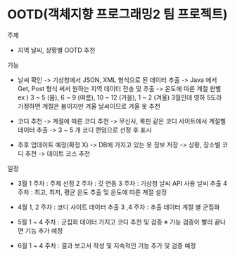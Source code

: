 # OOTD(객체지향 프로그래밍2 팀 프로젝트)

주제
  - 지역 날씨, 상황별 OOTD 추천

기능
  - 날씨 확인
    -> 기상청에서 JSON, XML 형식으로 된 데이터 추출
    -> Java 에서 Get, Post 형식 써서 원하는 지역 데이터 전송 및 추출
    -> 온도에 따른 계절 판별
    ex )
      3 ~ 5 (봄), 6 ~ 9 (여름), 10 ~ 12 (가을), 1 ~ 2 (겨울)
      3월인데 영하 5도라 가정하면 계절은 봄이지만 겨울 날씨이므로 겨울 옷 추천

  - 코디 추천
    -> 계절에 따른 코디 추천
    -> 무신사, 룩핀 같은 코디 사이트에서 계절별 데이터 추출
    -> 3 ~ 5 개 코디 랜덤으로 선정 후 표시

  - 추후 업데이트 예정(확정 X)
    -> DB에 가지고 있는 옷 정보 저장
    -> 상황, 장소별 코디 추천
    -> 데이트 코스 추천

일정
  - 3월 
    1 주차 : 주제 선정
    2 주차 : 깃 연동
    3 주차 : 기상청 날씨 API 사용 날씨 추출
    4 주차 : 최고, 최저, 평균 온도 추출 및 온도에 따른 계절 설정

  - 4월 
    1, 2 주차 : 코디 사이트 데이터 추출
    3 ,4 주차 : 추출 데이터 계절 별 군집화

  - 5월 
    1 ~ 4 주차 : 군집화 데이터 가지고 코디 추천 및 검증
    ※ 기능 검증이 빨리 끝나면 기능 추가 예정

  - 6월 
    1 ~ 4 주차 : 결과 보고서 작성 및 지속적인 기능 추가 및 검증 예정 
